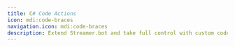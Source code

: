 ```yaml
---
title: C# Code Actions
icon: mdi:code-braces
navigation.icon: mdi:code-braces
description: Extend Streamer.bot and take full control with custom code actions.
---
```

